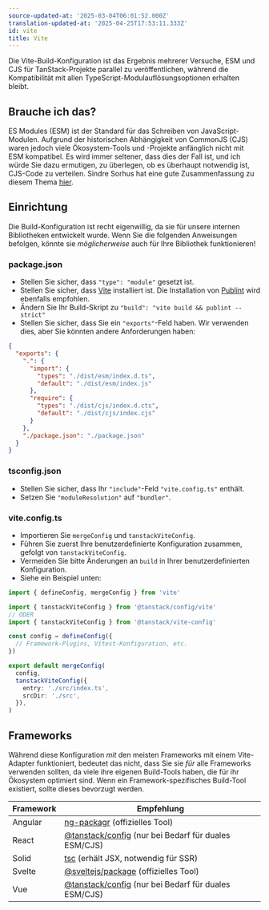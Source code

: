 ```yaml
---
source-updated-at: '2025-03-04T06:01:52.000Z'
translation-updated-at: '2025-04-25T17:53:11.333Z'
id: vite
title: Vite
---
```

Die Vite-Build-Konfiguration ist das Ergebnis mehrerer Versuche, ESM und CJS für TanStack-Projekte parallel zu veröffentlichen, während die Kompatibilität mit allen TypeScript-Modulauflösungsoptionen erhalten bleibt.

## Brauche ich das?

ES Modules (ESM) ist der Standard für das Schreiben von JavaScript-Modulen. Aufgrund der historischen Abhängigkeit von CommonJS (CJS) waren jedoch viele Ökosystem-Tools und -Projekte anfänglich nicht mit ESM kompatibel. Es wird immer seltener, dass dies der Fall ist, und ich würde Sie dazu ermutigen, zu überlegen, ob es überhaupt notwendig ist, CJS-Code zu verteilen. Sindre Sorhus hat eine gute Zusammenfassung zu diesem Thema [hier](https://gist.github.com/sindresorhus/a39789f98801d908bbc7ff3ecc99d99c).

## Einrichtung

Die Build-Konfiguration ist recht eigenwillig, da sie für unsere internen Bibliotheken entwickelt wurde. Wenn Sie die folgenden Anweisungen befolgen, könnte sie _möglicherweise_ auch für Ihre Bibliothek funktionieren!

### package.json

- Stellen Sie sicher, dass `"type": "module"` gesetzt ist.
- Stellen Sie sicher, dass [Vite](https://www.npmjs.com/package/vite) installiert ist. Die Installation von [Publint](https://www.npmjs.com/package/publint) wird ebenfalls empfohlen.
- Ändern Sie Ihr Build-Skript zu `"build": "vite build && publint --strict"`
- Stellen Sie sicher, dass Sie ein `"exports"`-Feld haben. Wir verwenden dies, aber Sie könnten andere Anforderungen haben:

```json
{
  "exports": {
    ".": {
      "import": {
        "types": "./dist/esm/index.d.ts",
        "default": "./dist/esm/index.js"
      },
      "require": {
        "types": "./dist/cjs/index.d.cts",
        "default": "./dist/cjs/index.cjs"
      }
    },
    "./package.json": "./package.json"
  }
}
```

### tsconfig.json

- Stellen Sie sicher, dass Ihr `"include"`-Feld `"vite.config.ts"` enthält.
- Setzen Sie `"moduleResolution"` auf `"bundler"`.

### vite.config.ts

- Importieren Sie `mergeConfig` und `tanstackViteConfig`.
- Führen Sie zuerst Ihre benutzerdefinierte Konfiguration zusammen, gefolgt von `tanstackViteConfig`.
- Vermeiden Sie bitte Änderungen an `build` in Ihrer benutzerdefinierten Konfiguration.
- Siehe ein Beispiel unten:

```ts
import { defineConfig, mergeConfig } from 'vite'

import { tanstackViteConfig } from '@tanstack/config/vite'
// ODER
import { tanstackViteConfig } from '@tanstack/vite-config'

const config = defineConfig({
  // Framework-Plugins, Vitest-Konfiguration, etc.
})

export default mergeConfig(
  config,
  tanstackViteConfig({
    entry: './src/index.ts',
    srcDir: './src',
  }),
)
```

## Frameworks

Während diese Konfiguration _mit_ den meisten Frameworks mit einem Vite-Adapter funktioniert, bedeutet das nicht, dass Sie sie _für_ alle Frameworks verwenden sollten, da viele ihre eigenen Build-Tools haben, die für ihr Ökosystem optimiert sind. Wenn ein Framework-spezifisches Build-Tool existiert, sollte dieses bevorzugt werden.

| Framework | Empfehlung                                                                                     |
| --------- | -------------------------------------------------------------------------------------------------- |
| Angular   | [ng-packagr](https://www.npmjs.com/package/ng-packagr) (offizielles Tool)                             |
| React     | [@tanstack/config](https://www.npmjs.com/package/@tanstack/config) (nur bei Bedarf für duales ESM/CJS) |
| Solid     | [tsc](https://www.npmjs.com/package/typescript) (erhält JSX, notwendig für SSR)                 |
| Svelte    | [@sveltejs/package](https://www.npmjs.com/package/@sveltejs/package) (offizielles Tool)               |
| Vue       | [@tanstack/config](https://www.npmjs.com/package/@tanstack/config) (nur bei Bedarf für duales ESM/CJS) |
